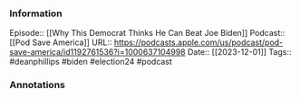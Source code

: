 ### Information

Episode:: [[Why This Democrat Thinks He Can Beat Joe Biden]]
Podcast:: [[Pod Save America]]
URL:: https://podcasts.apple.com/us/podcast/pod-save-america/id1192761536?i=1000637104998
Date:: [[2023-12-01]]
Tags:: #deanphillips #biden #election24 
#podcast


### Annotations


